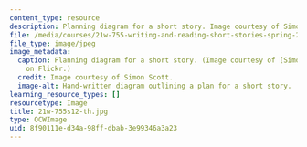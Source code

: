 ```yaml
---
content_type: resource
description: Planning diagram for a short story. Image courtesy of Simon Scott.
file: /media/courses/21w-755-writing-and-reading-short-stories-spring-2012/8f90111ed34a98ffdbab3e99346a3a23_21w-755s12-th.jpg
file_type: image/jpeg
image_metadata:
  caption: Planning diagram for a short story. (Image courtesy of [Simon Scott](http://www.flickr.com/photos/simonscott/132778746/)
    on Flickr.)
  credit: Image courtesy of Simon Scott.
  image-alt: Hand-written diagram outlining a plan for a short story.
learning_resource_types: []
resourcetype: Image
title: 21w-755s12-th.jpg
type: OCWImage
uid: 8f90111e-d34a-98ff-dbab-3e99346a3a23
---
```

